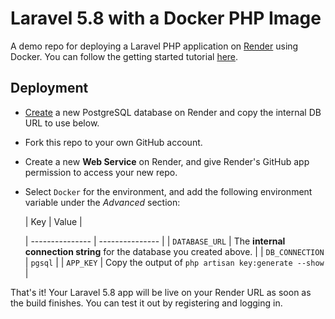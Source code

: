 # Laravel 5.8 with a Docker PHP Image

A demo repo for deploying a Laravel PHP application on [Render](https://render.com) using Docker. You can follow the getting started tutorial [here](https://render.com/docs/deploy-php-laravel-docker).



## Deployment

- [Create](https://dashboard.render.com/new/database) a new PostgreSQL database on Render and copy the internal DB URL to use below.

- Fork this repo to your own GitHub account.

- Create a new **Web Service** on Render, and give Render's GitHub app permission to access your new repo.

- Select `Docker` for the environment, and add the following environment variable under the *Advanced* section:

   | Key             | Value           |
   
   | --------------- | --------------- |
   | `DATABASE_URL`  | The **internal connection string** for the database you created above. |
   | `DB_CONNECTION` | `pgsql` |
   | `APP_KEY`       | Copy the output of `php artisan key:generate --show` |

That's it! Your Laravel 5.8 app will be live on your Render URL as soon as the build finishes. You can test it out by registering and logging in.
